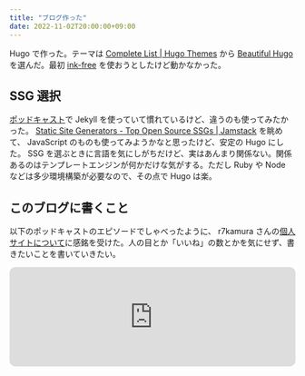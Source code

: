 ```yaml
---
title: "ブログ作った"
date: 2022-11-02T20:00:00+09:00
---
```


Hugo で作った。テーマは  [Complete List | Hugo Themes](https://themes.gohugo.io/) から [Beautiful Hugo](https://themes.gohugo.io/themes/beautifulhugo/) を選んだ。最初 [ink-free](https://themes.gohugo.io/themes/ink-free/) を使おうとしたけど動かなかった。

## SSG 選択

[ポッドキャスト](https://interaxion-podcast.github.io/)で Jekyll を使っていて慣れているけど、違うのも使ってみたかった。 [Static Site Generators - Top Open Source SSGs | Jamstack](https://jamstack.org/generators/) を眺めて、 JavaScript のものも使ってみようかなと思ったけど、安定の Hugo にした。 SSG を選ぶときに言語を気にしがちだけど、実はあんまり関係ない。関係あるのはテンプレートエンジンが何かだけな気がする。ただし Ruby や Node などは多少環境構築が必要なので、その点で Hugo は楽。

## このブログに書くこと

以下のポッドキャストのエピソードでしゃべったように、 r7kamura さんの[個人サイトについて](https://r7kamura.com/articles/2020-09-21-personal-website)に感銘を受けた。人の目とか「いいね」の数とかを気にせず、書きたいことを書いていきたい。

<div style="text-align: center;">
<iframe src="https://embed.podcasts.apple.com/jp/podcast/ep-63-sense-of-resolution-100/id1577741699?i=1000566257622&amp;itsct=podcast_box_player&amp;itscg=30200&amp;ls=1&amp;theme=auto" height="175px" frameborder="0" sandbox="allow-forms allow-popups allow-same-origin allow-scripts allow-top-navigation-by-user-activation" allow="autoplay *; encrypted-media *; clipboard-write" style="width: 100%; max-width: 660px; overflow: hidden; border-radius: 10px; background: transparent;"></iframe>
</div>
